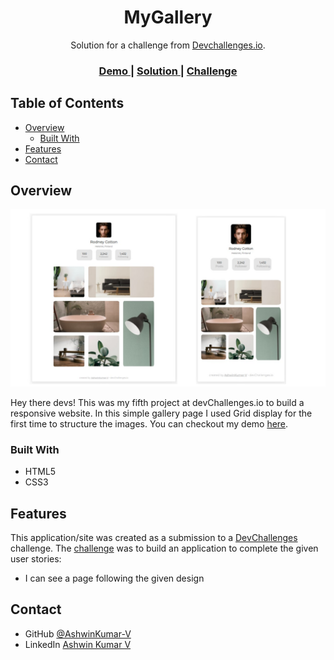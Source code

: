 <!-- Please update value in the {}  -->

<h1 align="center">MyGallery</h1>

<div align="center">
   Solution for a challenge from  <a href="http://devchallenges.io" target="_blank">Devchallenges.io</a>.
</div>

<div align="center">
  <h3>
    <a href="https://ashwinkumar-v.github.io/MyGallery/">
      Demo
    </a>
    <span> | </span>
    <a href="https://github.com/AshwinKumar-V/MyGallery">
      Solution
    </a>
    <span> | </span>
    <a href="https://devchallenges.io/challenges/gcbWLxG6wdennelX7b8I">
      Challenge
    </a>
  </h3>
</div>

<!-- TABLE OF CONTENTS -->

## Table of Contents

- [Overview](#overview)
  - [Built With](#built-with)
- [Features](#features)
- [Contact](#contact)

<!-- OVERVIEW -->

## Overview

![screenshot](https://raw.githubusercontent.com/AshwinKumar-V/MyGallery/main/.github/images/Screenshot.jpg)

Hey there devs! This was my fifth project at devChallenges.io to build a responsive website. In this simple gallery page I used Grid display for the first time to structure the images.
You can checkout my demo [here](https://ashwinkumar-v.github.io/MyGallery).

### Built With

<!-- This section should list any major frameworks that you built your project using. Here are a few examples.-->

- HTML5
- CSS3

## Features

<!-- List the features of your application or follow the template. Don't share the figma file here :) -->

This application/site was created as a submission to a [DevChallenges](https://devchallenges.io/paths/responsive-web-developer) challenge. The [challenge](https://devchallenges.io/challenges/gcbWLxG6wdennelX7b8I) was to build an application to complete the given user stories:

- I can see a page following the given design

## Contact

- GitHub [@AshwinKumar-V](https://github.com/AshwinKumar-V)
- LinkedIn [Ashwin Kumar V](https://www.linkedin.com/in/ashwin-kumar-v/)